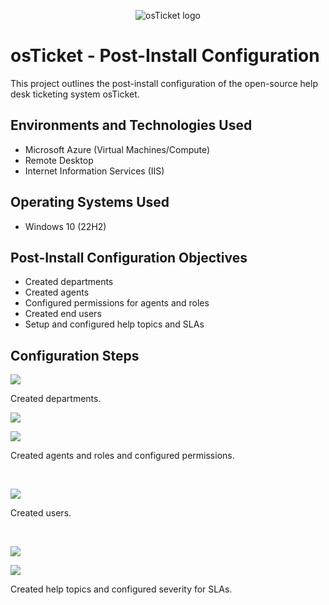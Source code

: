 <p align="center">
<img src="https://i.imgur.com/Clzj7Xs.png" alt="osTicket logo"/>
</p>

<h1>osTicket - Post-Install Configuration</h1>
This project outlines the post-install configuration of the open-source help desk ticketing system osTicket.<br />

<h2>Environments and Technologies Used</h2>

- Microsoft Azure (Virtual Machines/Compute)
- Remote Desktop
- Internet Information Services (IIS)

<h2>Operating Systems Used </h2>

- Windows 10 (22H2)

<h2>Post-Install Configuration Objectives</h2>

- Created departments
- Created agents 
- Configured permissions for agents and roles
- Created end users
- Setup and configured help topics and SLAs

<h2>Configuration Steps</h2>

<P>
  <img src="https://github.com/timsherrell/post-install-config/assets/144177449/f70a2b2f-1702-4e6f-9f19-a15fe0e5cccd"/>
</p>
<p>
  Created departments.
</p>
<p>
<img src="https://github.com/timsherrell/post-install-config/assets/144177449/632aeede-421b-4bc4-9c49-978b899d74df"/>
</p>
<p>
  <img src="https://github.com/timsherrell/post-install-config/assets/144177449/be980800-da06-4fa1-8467-c0f16951a725" />
</p>
<p>
  Created agents and roles and configured permissions. 
</p>
<br />

<p>
<img src="https://github.com/timsherrell/post-install-config/assets/144177449/f82aa410-3ff8-4af7-b396-e580792e91db"/>
</p>
<p>
Created users.
</p>
<br />

<p>
  <img src="https://github.com/timsherrell/post-install-config/assets/144177449/f6e47973-c384-40eb-9d5d-41d6aa4a652e" />
</p>
<p>
  <img src="https://github.com/timsherrell/post-install-config/assets/144177449/58a36de9-7183-4bcc-a244-199da7c9ab31" />
</p>
<p>
  Created help topics and configured severity for SLAs. 
</p>
